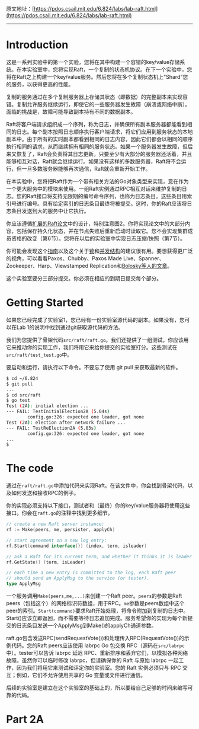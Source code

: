 原文地址：[https://pdos.csail.mit.edu/6.824/labs/lab-raft.html](https://pdos.csail.mit.edu/6.824/labs/lab-raft.html)

---

# Introduction
这是一系列实验中的第一个实验，您将在其中构建一个容错的key/value存储系统。在本实验室中，您将实现Raft，一个复制的状态机协议。在下一个实验中，您将在Raft之上构建一个key/value服务。然后您将在多个复制状态机上"Shard"您的服务，以获得更高的性能。

复制的服务通过在多个复制服务器上存储其状态（即数据）的完整副本来实现容错。复制允许服务继续运行，即使它的一些服务器发生故障（崩溃或网络中断）。面临的挑战是，故障可能导致副本持有不同的数据副本。

Raft将客户端请求组织成一个序列，称为日志，并确保所有副本服务器都能看到相同的日志。每个副本按照日志顺序执行客户端请求，将它们应用到服务状态的本地副本中。由于所有的实时副本都看到相同的日志内容，因此它们都会以相同的顺序执行相同的请求，从而继续拥有相同的服务状态。如果一个服务器发生故障，但后来又恢复了，Raft会负责将其日志更新。只要至少有大部分的服务器还活着，并且能够相互对话，Raft就会继续运行。如果没有这样的多数服务器，Raft将不会运行，但一旦多数服务器能够再次通信，Raft就会重新开始工作。

在本实验中，您将把Raft作为一个带有相关方法的Go对象类型来实现，意在作为一个更大服务中的模块来使用。一组Raft实例通过RPC相互对话来维护复制的日志。您的Raft接口将支持无限期的编号命令序列，也称为日志条目。这些条目用索引号进行编号。具有给定索引的日志条目最终将被提交。这时，你的Raft应该将日志条目发送到大的服务中让它执行。

你应该遵循[扩展的Raft论文](https://pdos.csail.mit.edu/6.824/papers/raft-extended.pdf)中的设计，特别注意图2。你将实现论文中的大部分内容，包括保存持久化状态，并在节点失败后重新启动时读取它。您不会实现集群成员资格的改变（第6节）。您将在以后的实验室中实现日志压缩/快照（第7节）。

你可能会发现这个[指南](https://thesquareplanet.com/blog/students-guide-to-raft/)以及这个关于[锁](https://pdos.csail.mit.edu/6.824/labs/raft-locking.txt)和[并发结构](https://pdos.csail.mit.edu/6.824/labs/raft-structure.txt)的建议很有用。要想获得更广泛的视角，可以看看Paxos、Chubby、Paxos Made Live、Spanner、Zookeeper、Harp、Viewstamped Replication和[Bolosky等人的文章](https://static.usenix.org/event/nsdi11/tech/full_papers/Bolosky.pdf)。

这个实验室要分三部分提交。你必须在相应的到期日提交每个部分。

# Getting Started
如果您已经完成了实验室1，您已经有一份实验室源代码的副本。如果没有，您可以在Lab 1的说明中找到通过git获取源代码的方法。

我们为您提供了骨架代码`src/raft/raft.go`。我们还提供了一组测试，你应该用它来推动你的实现工作，我们将用它来给你提交的实验室打分。这些测试在`src/raft/test_test.go`中。

要启动和运行，请执行以下命令。不要忘了使用 git pull 来获取最新的软件。

```bash
$ cd ~/6.824
$ git pull
...
$ cd src/raft
$ go test
Test (2A): initial election ...
--- FAIL: TestInitialElection2A (5.04s)
        config.go:326: expected one leader, got none
Test (2A): election after network failure ...
--- FAIL: TestReElection2A (5.03s)
        config.go:326: expected one leader, got none
...
$
```

# The code
通过在`raft/raft.go`中添加代码来实现Raft。在该文件中，你会找到骨架代码，以及如何发送和接收RPC的例子。

你的实现必须支持以下接口，测试者和（最终）你的key/value服务器将使用这些接口。你会在`raft.go`的注释中找到更多细节。

```go
// create a new Raft server instance:
rf := Make(peers, me, persister, applyCh)

// start agreement on a new log entry:
rf.Start(command interface{}) (index, term, isleader)

// ask a Raft for its current term, and whether it thinks it is leader
rf.GetState() (term, isLeader)

// each time a new entry is committed to the log, each Raft peer
// should send an ApplyMsg to the service (or tester).
type ApplyMsg
```

一个服务调用`Make(peers,me,...)`来创建一个Raft peer。`peers`的参数是Raft peers（包括这个）的网络标识符数组，用于RPC。`me`参数是peers数组中这个peer的索引。`Start(command)`要求Raft开始处理，将命令附加到复制的日志中。Start()应该立即返回，而不需要等待日志追加完成。服务希望你的实现为每个新提交的日志条目发送一个ApplyMsg到Make()的applyCh通道参数。

raft.go包含发送RPC(sendRequestVote())和处理传入RPC(RequestVote())的示例代码。您的Raft peers应该使用 labrpc Go 包交换 RPC（源码在`src/labrpc`中）。tester可以告诉 labrpc 延迟 RPC、重新排序和丢弃它们，以模拟各种网络故障。虽然你可以临时修改 labrpc，但请确保你的 Raft 与原始 labrpc 一起工作，因为我们将用它来测试和评定你的实验室。您的 Raft 实例必须只与 RPC 交互；例如，它们不允许使用共享的 Go 变量或文件进行通信。

后续的实验室是建立在这个实验室的基础上的，所以要给自己足够的时间来编写可靠的代码。

# Part 2A
